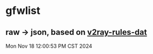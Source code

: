 # gfwlist
## raw -> json, based on [v2ray-rules-dat](https://github.com/Loyalsoldier/v2ray-rules-dat)
Mon Nov 18 12:00:53 PM CST 2024

